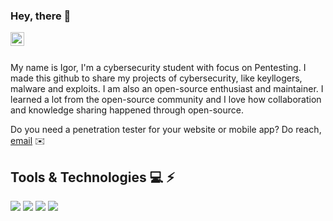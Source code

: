 ### Hey, there 🖖
<a href="https://www.linkedin.com/in/vicente-igor/">
  <img align="left" alt="Igor's LinkedIN" width="22px" src="https://raw.githubusercontent.com/peterthehan/peterthehan/master/assets/linkedin.svg" />
</a>
</br><br>

My name is Igor, I'm a cybersecurity student with focus on Pentesting. I made this github to share my projects of cybersecurity, like keyllogers, malware and exploits. 
I am also an open-source enthusiast and maintainer. I learned a lot from the open-source community and I love how collaboration and knowledge sharing happened through open-source.


Do you need a penetration tester for your website or mobile app? Do reach, [email](mailto:vicente.igor2@gmail.com) ✉️

## Tools & Technologies 💻 ⚡
<img  src="https://img.shields.io/badge/Python-FFD43B?style=for-the-badge&logo=python&logoColor=darkgreen" /> <img  src="https://img.shields.io/badge/C-00599C?style=for-the-badge&logo=c&logoColor=white" /> <img src="https://img.shields.io/badge/Linux-FCC624?style=for-the-badge&logo=linux&logoColor=black" /> <img src ="https://img.shields.io/badge/Kali_Linux-557C94?style=for-the-badge&logo=kali-linux&logoColor=white" />




